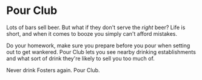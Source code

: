 # Pour Club

Lots of bars sell beer. But what if they don't serve the _right_ beer? Life is short, and when it comes to booze you simply can't afford mistakes.

Do your homework, make sure you prepare before you pour when setting out to get wankered. Pour Club lets you see nearby drinking establishments and what sort of drink they're likely to sell you too much of.

Never drink Fosters again. Pour Club.

